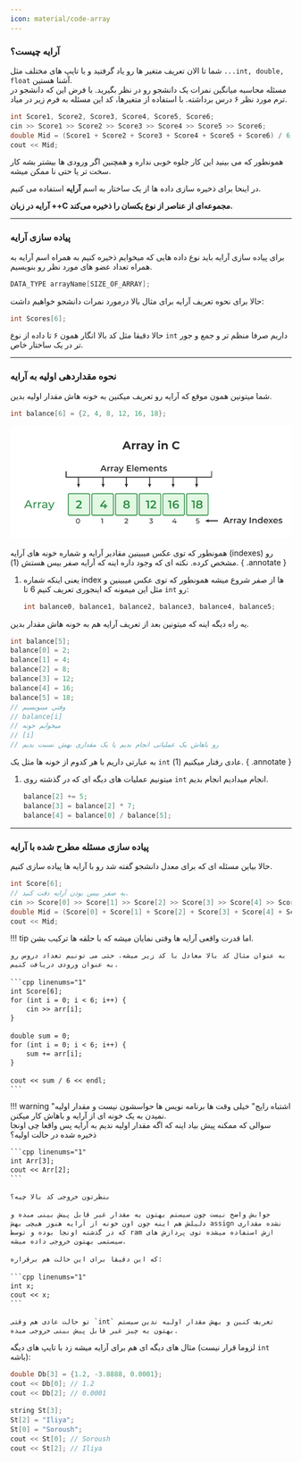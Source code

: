 ```yaml
---
icon: material/code-array
---
```


### آرایه چیست؟

شما تا الان تعریف متغیر ها رو یاد گرفتید و با تایپ های مختلف مثل `...int, double, float` آشنا هستین.
<br>
مسئله محاسبه میانگین نمرات یک دانشجو رو در نظر بگیرید. با فرض این که دانشجو در  ترم مورد نظر ۶ درس برداشته. با استفاده از
متغیرها، کد این مسئله به فرم زیر در میاد.
<br>

```cpp linenums="1"
int Score1, Score2, Score3, Score4, Score5, Score6;
cin >> Score1 >> Score2 >> Score3 >> Score4 >> Score5 >> Score6;
double Mid = (Score1 + Score2 + Score3 + Score4 + Score5 + Score6) / 6;
cout << Mid;
```

همونطور که می بینید این کار جلوه خوبی نداره و همچنین اگر ورودی ها بیشتر بشه کار سخت تر یا حتی نا ممکن میشه.

در اینحا برای ذخیره سازی داده ها از یک ساختار به اسم **آرایه** استفاده می کنیم.

<b>آرایه در زبان ++C مجموعه‌ای از عناصر از نوع یکسان را ذخیره می‌کند.</b>

---

### پیاده سازی آرایه

برای پیاده سازی آرایه باید نوع داده هایی که میخوایم ذخیره کنیم به همراه اسم آرایه به همراه تعداد عضو های مورد نظر رو بنویسیم.

```cpp linenums="1"
DATA_TYPE arrayName[SIZE_OF_ARRAY];
```

حالا برای نحوه تعریف آرایه برای مثال بالا درمورد نمرات دانشجو خواهیم داشت:

```cpp linenums="1"
int Scores[6];
```

حالا دقیقا مثل کد بالا انگار همون ۶ تا داده از نوع `int` داریم صرفا منظم تر و جمع و جور تر در یک ساختار خاص.

---

### نحوه مقداردهی اولیه به آرایه

شما میتونین همون موقع که آرایه رو تعریف میکنین به خونه هاش مقدار اولیه بدین.

```cpp linenums="1"
int balance[6] = {2, 4, 8, 12, 16, 18};
```

![Array](../assets/ArraysinC.png)

همونطور که توی عکس میبینین مقادیر آرایه و شماره خونه های آرایه (indexes) رو مشخص کرده.
نکته ای که وجود داره اینه که آرایه صفر بیس هستش (1).
{ .annotate }

1. یعنی اینکه شماره index ها از صفر شروع میشه همونطور که توی عکس میبینین
    و مثل این میمونه که اینجوری تعریف کنیم 6 تا `int` رو:
    ```cpp linenums="1"
    int balance0, balance1, balance2, balance3, balance4, balance5;
    ```

یه راه دیگه اینه که میتونین بعد از تعریف آرایه هم به خونه هاش مقدار بدین.

```cpp linenums="1"
int balance[5];
balance[0] = 2;
balance[1] = 4;
balance[2] = 8;
balance[3] = 12;
balance[4] = 16;
balance[5] = 18;
// وقتی مینویسیم
// balance[i]
// میخوایم خونه 
// [i]
// رو باهاش یک عملیاتی انجام بدیم یا یک مقداری بهش نسبت بدیم
```


به عبارتی داریم با هر کدوم از خونه ها مثل یک `int` عادی رفتار میکنیم (1).
{ .annotate }

1. میتونیم عملیات های دیگه ای که در گذشته روی `int` انجام میدادیم انجام بدیم.
    ```cpp linenums="1"
    balance[2] += 5;
    balance[3] = balance[2] * 7;
    balance[4] = balance[0] / balance[5];
    ```

---

### پیاده سازی مسئله مطرح شده با آرایه

حالا بیاین مسئله ای که برای معدل دانشجو گفته شد رو با آرایه ها پیاده سازی کنیم.

```cpp linenums="1"
int Score[6];
// به صفر بیس بودن آرایه دقت کنید.
cin >> Score[0] >> Score[1] >> Score[2] >> Score[3] >> Score[4] >> Score[5];
double Mid = (Score[0] + Score[1] + Score[2] + Score[3] + Score[4] + Score[5]) / 6;
cout << Mid;
```

!!! tip
    اما قدرت واقعی آرایه ها وقتی نمایان میشه که با حلقه ها ترکیب بشن.

    به عنوان مثال کد بالا معادل با کد زیر میشه. حتی می تونیم تعداد دروس رو به عنوان ورودی دریافت کنیم.

    ```cpp linenums="1"
    int Score[6];
    for (int i = 0; i < 6; i++) {
        cin >> arr[i];
    }

    double sum = 0; 
    for (int i = 0; i < 6; i++) {
        sum += arr[i];
    }

    cout << sum / 6 << endl;
    ```

!!! warning "اشتباه رایج"
    خیلی وقت ها برنامه نویس ها حواسشون نیست و مقدار اولیه نمیدن به یک خونه ای از آرایه و باهاش کار میکنن.<br>
    سوالی که ممکنه پیش بیاد اینه که اگه مقدار اولیه ندیم به آرایه پس واقعا چی اونجا ذخیره شده در حالت اولیه؟
    <br>

    ```cpp linenums="1"
    int Arr[3];
    cout << Arr[2];
    ```

    بنظرتون خروجی کد بالا چیه؟

    جوابش واضح نیست چون سیستم بهتون یه مقدار غیر قابل پیش بینی میده و دلیلش هم اینه چون اون خونه از آرایه هنوز هیچی بهش assign نشده مقداری که در گذشته اونجا بوده و توسط ram ازش استفاده میشده توی پردازش های سیستمی بهتون خروجی داده میشه.

    که این دقیقا برای این حالت هم برقراره:

    ```cpp linenums="1"
    int x;
    cout << x;
    ```

    تو حالت عادی هم وقتی `int` تعریف کنین و بهش مقدار اولیه ندین سیستم بهتون یه چیز غیر قابل پیش بینی خروجی میده.

مثال های دیگه ای هم برای آرایه میشه زد با تایپ های دیگه (لزوما قرار نیست `int` باشه):

```cpp linenums="1"
double Db[3] = {1.2, -3.8888, 0.0001};
cout << Db[0]; // 1.2
cout << Db[2]; // 0.0001
```

```cpp linenums="1"
string St[3];
St[2] = "Iliya";
St[0] = "Soroush";
cout << St[0]; // Soroush
cout << St[2]; // Iliya
```
